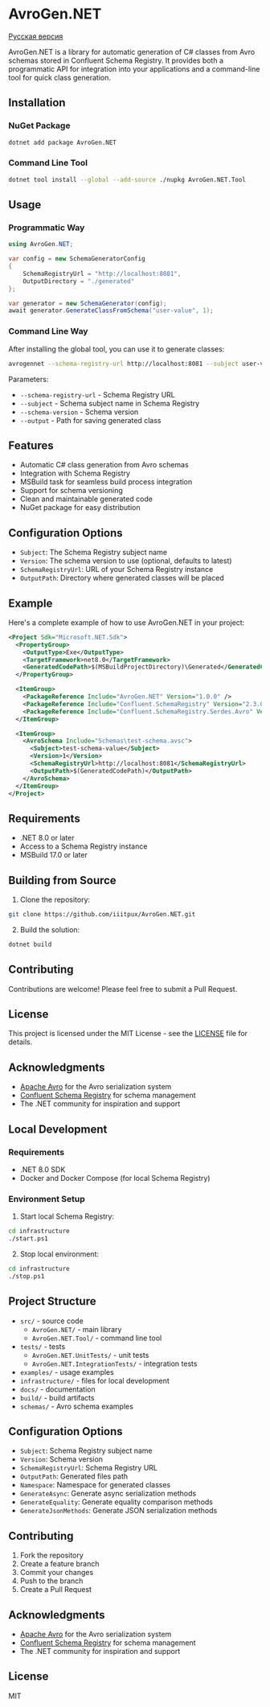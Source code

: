 # AvroGen.NET

[Русская версия](README.ru.md)

AvroGen.NET is a library for automatic generation of C# classes from Avro schemas stored in Confluent Schema Registry. It provides both a programmatic API for integration into your applications and a command-line tool for quick class generation.

## Installation

### NuGet Package

```bash
dotnet add package AvroGen.NET
```

### Command Line Tool

```bash
dotnet tool install --global --add-source ./nupkg AvroGen.NET.Tool
```

## Usage

### Programmatic Way

```csharp
using AvroGen.NET;

var config = new SchemaGeneratorConfig
{
    SchemaRegistryUrl = "http://localhost:8081",
    OutputDirectory = "./generated"
};

var generator = new SchemaGenerator(config);
await generator.GenerateClassFromSchema("user-value", 1);
```

### Command Line Way

After installing the global tool, you can use it to generate classes:

```bash
avrogennet --schema-registry-url http://localhost:8081 --subject user-value --schema-version 1 --output ./generated
```

Parameters:
- `--schema-registry-url` - Schema Registry URL
- `--subject` - Schema subject name in Schema Registry
- `--schema-version` - Schema version
- `--output` - Path for saving generated class

## Features

- Automatic C# class generation from Avro schemas
- Integration with Schema Registry
- MSBuild task for seamless build process integration
- Support for schema versioning
- Clean and maintainable generated code
- NuGet package for easy distribution

## Configuration Options

- `Subject`: The Schema Registry subject name
- `Version`: The schema version to use (optional, defaults to latest)
- `SchemaRegistryUrl`: URL of your Schema Registry instance
- `OutputPath`: Directory where generated classes will be placed

## Example

Here's a complete example of how to use AvroGen.NET in your project:

```xml
<Project Sdk="Microsoft.NET.Sdk">
  <PropertyGroup>
    <OutputType>Exe</OutputType>
    <TargetFramework>net8.0</TargetFramework>
    <GeneratedCodePath>$(MSBuildProjectDirectory)\Generated</GeneratedCodePath>
  </PropertyGroup>

  <ItemGroup>
    <PackageReference Include="AvroGen.NET" Version="1.0.0" />
    <PackageReference Include="Confluent.SchemaRegistry" Version="2.3.0" />
    <PackageReference Include="Confluent.SchemaRegistry.Serdes.Avro" Version="2.3.0" />
  </ItemGroup>

  <ItemGroup>
    <AvroSchema Include="Schemas\test-schema.avsc">
      <Subject>test-schema-value</Subject>
      <Version>1</Version>
      <SchemaRegistryUrl>http://localhost:8081</SchemaRegistryUrl>
      <OutputPath>$(GeneratedCodePath)</OutputPath>
    </AvroSchema>
  </ItemGroup>
</Project>
```

## Requirements

- .NET 8.0 or later
- Access to a Schema Registry instance
- MSBuild 17.0 or later

## Building from Source

1. Clone the repository:
```bash
git clone https://github.com/iiitpux/AvroGen.NET.git
```

2. Build the solution:
```bash
dotnet build
```

## Contributing

Contributions are welcome! Please feel free to submit a Pull Request.

## License

This project is licensed under the MIT License - see the [LICENSE](LICENSE) file for details.

## Acknowledgments

- [Apache Avro](https://avro.apache.org/) for the Avro serialization system
- [Confluent Schema Registry](https://docs.confluent.io/platform/current/schema-registry/index.html) for schema management
- The .NET community for inspiration and support

## Local Development

### Requirements

- .NET 8.0 SDK
- Docker and Docker Compose (for local Schema Registry)

### Environment Setup

1. Start local Schema Registry:
```bash
cd infrastructure
./start.ps1
```

2. Stop local environment:
```bash
cd infrastructure
./stop.ps1
```

## Project Structure

- `src/` - source code
  - `AvroGen.NET/` - main library
  - `AvroGen.NET.Tool/` - command line tool
- `tests/` - tests
  - `AvroGen.NET.UnitTests/` - unit tests
  - `AvroGen.NET.IntegrationTests/` - integration tests
- `examples/` - usage examples
- `infrastructure/` - files for local development
- `docs/` - documentation
- `build/` - build artifacts
- `schemas/` - Avro schema examples

## Configuration Options

- `Subject`: Schema Registry subject name
- `Version`: Schema version
- `SchemaRegistryUrl`: Schema Registry URL
- `OutputPath`: Generated files path
- `Namespace`: Namespace for generated classes
- `GenerateAsync`: Generate async serialization methods
- `GenerateEquality`: Generate equality comparison methods
- `GenerateJsonMethods`: Generate JSON serialization methods

## Contributing

1. Fork the repository
2. Create a feature branch
3. Commit your changes
4. Push to the branch
5. Create a Pull Request

## Acknowledgments

- [Apache Avro](https://avro.apache.org/) for the Avro serialization system
- [Confluent Schema Registry](https://docs.confluent.io/platform/current/schema-registry/index.html) for schema management
- The .NET community for inspiration and support

## License

MIT
